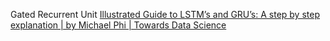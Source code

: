 Gated Recurrent Unit
[Illustrated Guide to LSTM’s and GRU’s: A step by step explanation | by Michael Phi | Towards Data Science](https://towardsdatascience.com/illustrated-guide-to-lstms-and-gru-s-a-step-by-step-explanation-44e9eb85bf21)